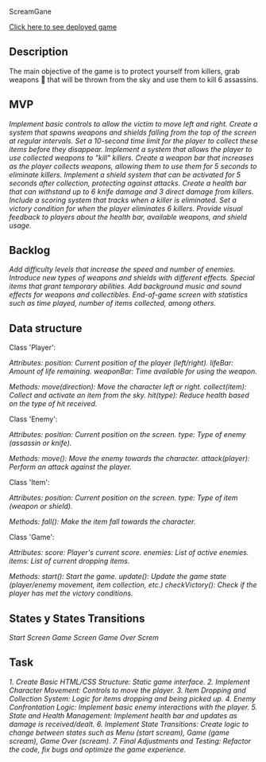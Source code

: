  ScreamGane

[Click here to see deployed game](http://github.com)

## Description

The main objective of the game is to protect yourself from killers, grab weapons 🔪 that will be thrown from the sky and use them to kill 6 assassins.

## MVP

_Implement basic controls to allow the victim to move left and right._
_Create a system that spawns weapons and shields falling from the top of the screen at regular intervals._
_Set a 10-second time limit for the player to collect these items before they disappear._
_Implement a system that allows the player to use collected weapons to "kill" killers._
_Create a weapon bar that increases as the player collects weapons, allowing them to use them for 5 seconds to eliminate killers._
_Implement a shield system that can be activated for 5 seconds after collection, protecting against attacks._
_Create a health bar that can withstand up to 6 knife damage and 3 direct damage from killers._
_Include a scoring system that tracks when a killer is eliminated._
_Set a victory condition for when the player eliminates 6 killers._
_Provide visual feedback to players about the health bar, available weapons, and shield usage._

## Backlog

_Add difficulty levels that increase the speed and number of enemies._
_Introduce new types of weapons and shields with different effects._
_Special items that grant temporary abilities._
_Add background music and sound effects for weapons and collectibles._
_End-of-game screen with statistics such as time played, number of items collected, among others._

## Data structure

Class 'Player':

_Attributes:_
_position: Current position of the player (left/right)._
_lifeBar: Amount of life remaining._
_weaponBar: Time available for using the weapon._

_Methods:_
_move(direction): Move the character left or right._
_collect(item): Collect and activate an item from the sky._
_hit(type): Reduce health based on the type of hit received._

Class 'Enemy':

_Attributes:_
_position: Current position on the screen._
_type: Type of enemy (assassin or knife)._

_Methods:_
_move(): Move the enemy towards the character._
_attack(player): Perform an attack against the player._

Class 'Item':

_Attributes:_
_position: Current position on the screen._
_type: Type of item (weapon or shield)._

_Methods:_
_fall(): Make the item fall towards the character._

Class 'Game':

_Attributes:_
_score: Player's current score._
_enemies: List of active enemies._
_items: List of current dropping items._

_Methods:_
_start(): Start the game._
_update(): Update the game state (player/enemy movement, item collection, etc.)_
_checkVictory(): Check if the player has met the victory conditions._

## States y States Transitions

_Start Screen_
_Game Screen_
_Game Over Screm_

## Task

_1. Create Basic HTML/CSS Structure: Static game interface._
_2. Implement Character Movement: Controls to move the player._
_3. Item Dropping and Collection System: Logic for items dropping and being picked up._
_4. Enemy Confrontation Logic: Implement basic enemy interactions with the player._
_5. State and Health Management: Implement health bar and updates as damage is received/dealt._
_6. Implement State Transitions: Create logic to change between states such as Menu (start scream), Game (game scream), Game Over (scream)._
_7. Final Adjustments and Testing: Refactor the code, fix bugs and optimize the game experience._